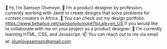 👋 Hi, I’m Samson Olumoye.
👀 I’m a product designer by profession, currently working with Jamit to create designs that solve problems for content creators in Africa.
🎨 You can check out my design portfolio: https://www.behance.net/samsonolumoye?locale=en_US if you would like to collaborate with me on your project as a product designer.
🌱 I’m currently learning HTML, CSS, and Javascript.
📫 You can reach out to me via email at: olumoyesamson@gmail.com

